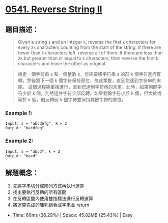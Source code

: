 # [0541. Reverse String II](https://leetcode.com/problems/reverse-string-II/description/)

## 題目描述：

> Given a string `s` and an integer `k`, reverse the first `k` characters for every `2k` characters counting from the start of the string.
> If there are fewer than `k` characters left, reverse all of them. If there are less than `2k` but greater than or equal to `k` characters, then reverse the first `k` characters and leave the other as original.

> 給定一個字符串 s 和一個整數 k，您需要將字符串 s 的前 k 個字符進行反轉，然後將下一個 k 個字符保持原位，依此類推，直到您達到字符串的末尾。
> 這個過程將重複進行，直到您達到字符串的末尾。此時，如果剩餘字符少於 k 個，則將這些字符全部反轉。如果剩餘字符小於 k 個，但大於或等於 k 個，則反轉前 k 個字符並保持其餘字符的原位。

### Example 1:

```
Input: s = "abcdefg", k = 2
Output: "bacdfeg"
```

### Example 2:

```
Input: s = "abcd", k = 2
Output: "bacd"
```

## 解題概念：

1. 先將字串切分成陣列方式再執行運算
2. 找出要執行反轉的所有區間
3. 在反轉區間內使用雙指標法進行反轉運算
4. 將運算完成的陣列組合成字串並 return

- Time: 60ms (36.29%) | Space: 45.82MB (25.43%) | Easy
